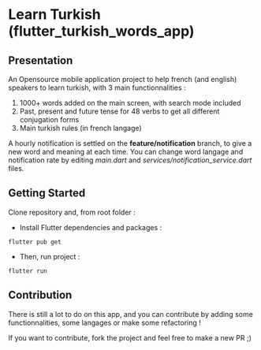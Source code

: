 # Learn Turkish (flutter_turkish_words_app)

## Presentation

An Opensource mobile application project to help french (and english) speakers to learn turkish, with 3 main functionnalities :

1. 1000+ words added on the main screen, with search mode included
2. Past, present and future tense for 48 verbs to get all different conjugation forms
3. Main turkish rules (in french langage)

A hourly notification is settled on the **feature/notification** branch, to give a new word and meaning at each time. You can change word langage and notification rate by editing *main.dart* and *services/notification_service.dart* files.

## Getting Started

Clone repository and, from root folder :

- Install Flutter dependencies and packages :

```
flutter pub get
```

- Then, run project :

```
flutter run
```

## Contribution

There is still a lot to do on this app, and you can contribute by adding some functionnalities, some langages or make some refactoring !

If you want to contribute, fork the project and feel free to make a new PR ;)